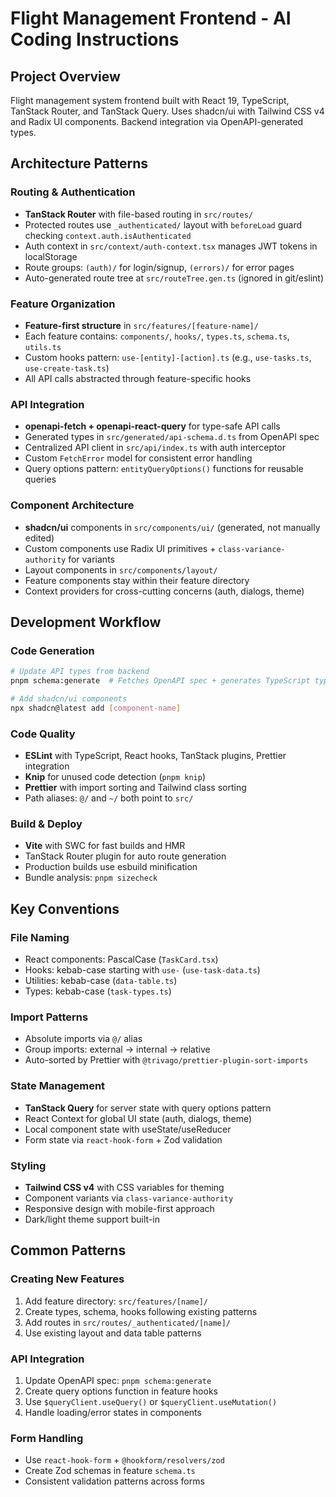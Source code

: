 # Flight Management Frontend - AI Coding Instructions

## Project Overview

Flight management system frontend built with React 19, TypeScript, TanStack Router, and TanStack Query. Uses shadcn/ui with Tailwind CSS v4 and Radix UI components. Backend integration via OpenAPI-generated types.

## Architecture Patterns

### Routing & Authentication

- **TanStack Router** with file-based routing in `src/routes/`
- Protected routes use `_authenticated/` layout with `beforeLoad` guard checking `context.auth.isAuthenticated`
- Auth context in `src/context/auth-context.tsx` manages JWT tokens in localStorage
- Route groups: `(auth)/` for login/signup, `(errors)/` for error pages
- Auto-generated route tree at `src/routeTree.gen.ts` (ignored in git/eslint)

### Feature Organization

- **Feature-first structure** in `src/features/[feature-name]/`
- Each feature contains: `components/`, `hooks/`, `types.ts`, `schema.ts`, `utils.ts`
- Custom hooks pattern: `use-[entity]-[action].ts` (e.g., `use-tasks.ts`, `use-create-task.ts`)
- All API calls abstracted through feature-specific hooks

### API Integration

- **openapi-fetch + openapi-react-query** for type-safe API calls
- Generated types in `src/generated/api-schema.d.ts` from OpenAPI spec
- Centralized API client in `src/api/index.ts` with auth interceptor
- Custom `FetchError` model for consistent error handling
- Query options pattern: `entityQueryOptions()` functions for reusable queries

### Component Architecture

- **shadcn/ui** components in `src/components/ui/` (generated, not manually edited)
- Custom components use Radix UI primitives + `class-variance-authority` for variants
- Layout components in `src/components/layout/`
- Feature components stay within their feature directory
- Context providers for cross-cutting concerns (auth, dialogs, theme)

## Development Workflow

### Code Generation

```bash
# Update API types from backend
pnpm schema:generate  # Fetches OpenAPI spec + generates TypeScript types

# Add shadcn/ui components
npx shadcn@latest add [component-name]
```

### Code Quality

- **ESLint** with TypeScript, React hooks, TanStack plugins, Prettier integration
- **Knip** for unused code detection (`pnpm knip`)
- **Prettier** with import sorting and Tailwind class sorting
- Path aliases: `@/` and `~/` both point to `src/`

### Build & Deploy

- **Vite** with SWC for fast builds and HMR
- TanStack Router plugin for auto route generation
- Production builds use esbuild minification
- Bundle analysis: `pnpm sizecheck`

## Key Conventions

### File Naming

- React components: PascalCase (`TaskCard.tsx`)
- Hooks: kebab-case starting with `use-` (`use-task-data.ts`)
- Utilities: kebab-case (`data-table.ts`)
- Types: kebab-case (`task-types.ts`)

### Import Patterns

- Absolute imports via `@/` alias
- Group imports: external → internal → relative
- Auto-sorted by Prettier with `@trivago/prettier-plugin-sort-imports`

### State Management

- **TanStack Query** for server state with query options pattern
- React Context for global UI state (auth, dialogs, theme)
- Local component state with useState/useReducer
- Form state via `react-hook-form` + Zod validation

### Styling

- **Tailwind CSS v4** with CSS variables for theming
- Component variants via `class-variance-authority`
- Responsive design with mobile-first approach
- Dark/light theme support built-in

## Common Patterns

### Creating New Features

1. Add feature directory: `src/features/[name]/`
2. Create types, schema, hooks following existing patterns
3. Add routes in `src/routes/_authenticated/[name]/`
4. Use existing layout and data table patterns

### API Integration

1. Update OpenAPI spec: `pnpm schema:generate`
2. Create query options function in feature hooks
3. Use `$queryClient.useQuery()` or `$queryClient.useMutation()`
4. Handle loading/error states in components

### Form Handling

- Use `react-hook-form` + `@hookform/resolvers/zod`
- Create Zod schemas in feature `schema.ts`
- Consistent validation patterns across forms
